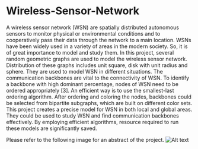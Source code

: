 # Wireless-Sensor-Network

A wireless sensor network (WSN) are spatially distributed autonomous sensors to monitor physical or environmental conditions and to cooperatively pass their data through the network to a main location. WSNs have been widely used in a variety of areas in the modern society. So, it is of great importance to model and study them.
In this project, several random geometric graphs are used to model the wireless sensor network. Distribution of these graphs includes unit square, disk with unit radius and sphere. They are used to model WSN in different situations. The communication backbones are vital to the connectivity of WSN. To identify a backbone with high dominant percentage, nodes of WSN need to be ordered appropriately [3]. An efficient way is to use the smallest-last ordering algorithm. After ordering and coloring the nodes, backbones could be selected from bipartite subgraphs, which are built on different color sets.
This project creates a precise model for WSN in both local and global areas. They could be used to study WSN and find communication backbones effectively. By employing efficient algorithms, resource required to run these models are significantly saved. 

Please refer to the following image for an abstract of the project.
![Alt text](/relative/path/to/d.png?raw=true "Optional Title")
